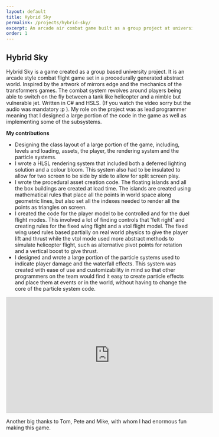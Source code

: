 ```yaml
---
layout: default
title: Hybrid Sky
permalink: /projects/hybrid-sky/
excerpt: An arcade air combat game built as a group project at university
order: 1
---
```


## Hybrid Sky

Hybrid Sky is a game created as a group based university project. It is an arcade style combat flight game set in a procedurally generated abstract world. Inspired by the artwork of mirrors edge and the mechanics of the transformers games. The combat system revolves around players being able to switch on the fly between a tank like helicopter and a nimble but vulnerable jet. Written in C# and HSLS. (If you watch the video sorry but the audio was mandatory :p ). My role on the project was as lead programmer meaning that I designed a large portion of the code in the game as well as implementing some of the subsystems.

**My contributions**

- Designing the class layout of a large portion of the game, including, levels and loading, assets, the player, the rendering system and the particle systems.
- I wrote a HLSL rendering system that included both a deferred lighting solution and a colour bloom. This system also had to be insulated to allow for two screen to be side by side to allow for split screen play.
- I wrote the procedural asset creation code. The floating islands and all the box buildings are created at load time. The islands are created using mathematical rules that place all the points in world space along geometric lines, but also set all the indexes needed to render all the points as triangles on screen.
- I created the code for the player model to be controlled and for the duel flight modes. This involved a lot of finding controls that 'felt right' and creating rules for the fixed wing flight and a vtol flight model. The fixed wing used rules based partially on real world physics to give the player lift and thrust while the vtol mode used more abstract methods to simulate helicopter flight, such as alternative pivot points for rotation and a vertical boost to give thrust.
- I designed and wrote a large portion of the particle systems used to indicate player damage and the waterfall effects. This system was created with ease of use and customizability in mind so that other programmers on the team would find it easy to create particle effects and place them at events or in the world, without having to change the core of the particle system code.

<iframe width="560" height="315" src="https://www.youtube.com/embed/wBsGQinzkog" frameborder="0" allow="autoplay; encrypted-media" allowfullscreen></iframe>

Another big thanks to Tom, Pete and Mike, with whom I had enormous fun making this game.
